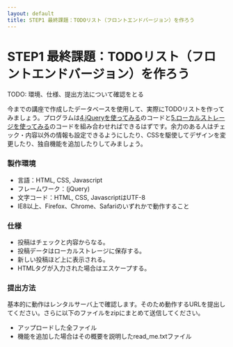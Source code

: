 ```yaml
---
layout: default
title: STEP1 最終課題：TODOリスト（フロントエンドバージョン）を作ろう
---
```

# STEP1 最終課題：TODOリスト（フロントエンドバージョン）を作ろう

TODO: 環境、仕様、提出方法について確認をとる

今までの講座で作成したデータベースを使用して、実際にTODOリストを作ってみましょう。プログラムは[4.jQueryを使ってみる](4.md)のコードと[5.ローカルストレージを使ってみる](5.md)のコードを組み合わせればできるはずです。余力のある人はチェック・内容以外の情報も設定できるようにしたり、CSSを駆使してデザインを変更したり、独自機能を追加したりしてみましょう。

### 製作環境

* 言語：HTML, CSS, Javascript
* フレームワーク：(jQuery)
* 文字コード：HTML, CSS, JavascriptはUTF-8
* IE8以上、Firefox、Chrome、Safariのいずれかで動作すること

### 仕様

* 投稿はチェックと内容からなる。
* 投稿データはローカルストレージに保存する。
* 新しい投稿ほど上に表示される。
* HTMLタグが入力された場合はエスケープする。

### 提出方法

基本的に動作はレンタルサーバ上で確認します。そのため動作するURLを提出してください。さらに以下のファイルをzipにまとめて送信してください。

* アップロードした全ファイル
* 機能を追加した場合はその概要を説明したread_me.txtファイル
